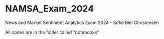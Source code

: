 # NAMSA_Exam_2024
News and Market Sentiment Analytics Exam 2024 - Sofie Biel Christensen

All codes are in the folder called "notebooks"
